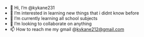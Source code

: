 - 👋 Hi, I’m @kykane231
- 👀 I’m interested in learning new things that i didnt know before
- 🌱 I’m currently learning all school subjects
- 💞️ I’m looking to collaborate on anything
- 📫 How to reach me my gmail @kykane212@gmail.com

<!---
kykane231/kykane231 is a ✨ special ✨ repository because its `README.md` (this file) appears on your GitHub profile.
You can click the Preview link to take a look at your changes.
--->
